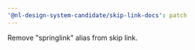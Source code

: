 ```yaml
---
'@nl-design-system-candidate/skip-link-docs': patch
---
```


Remove "springlink" alias from skip link.
